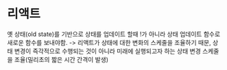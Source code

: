 # 리액트

옛 상태(old state)를 기반으로 상태를 업데이트 할때 !가 아니라 상태 업데이트 함수로 새로운 함수를 보내야함. -> 리액트가 상태에 대한 변화의 스케줄을 조율하기 때문, 상태 변경이 즉각적으로 수행되는 것이 아니라 미래에 실행되고자 하는 상태 변경 스케줄을 조율(밀리초의 짧은 시간 간격이 발생)